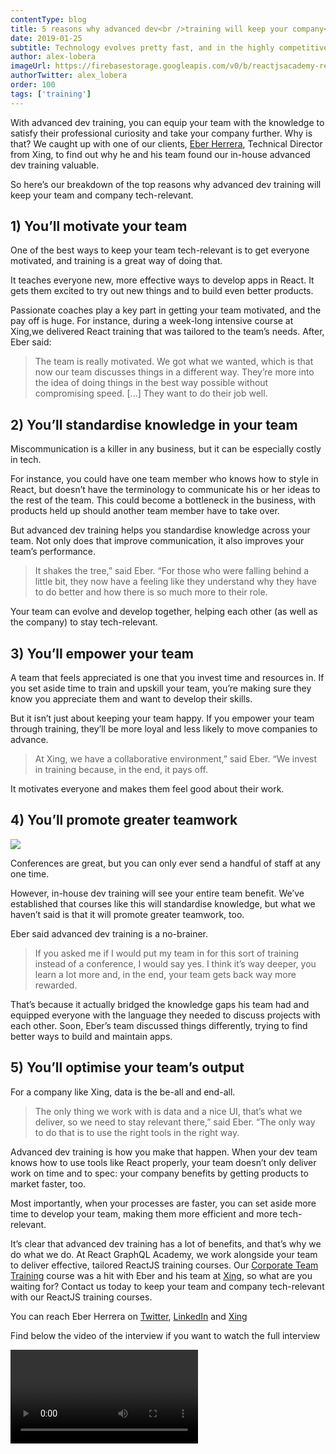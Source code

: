 ```yaml
---
contentType: blog
title: 5 reasons why advanced dev<br />training will keep your company<br />tech-relevant
date: 2019-01-25
subtitle: Technology evolves pretty fast, and in the highly competitive tech sector, that makes it hard to keep your team and company tech-relevant.
author: alex-lobera
imageUrl: https://firebasestorage.googleapis.com/v0/b/reactjsacademy-react.appspot.com/o/blog%20post%20images%2Fxing%2Fxing-advanced-react-training-team.jpg?alt=media
authorTwitter: alex_lobera
order: 100
tags: ['training']
---
```


With advanced dev training, you can equip your team with the knowledge to satisfy their professional curiosity and take your company further.
Why is that? We caught up with one of our clients, [Eber Herrera](https://www.xing.com/profile/Eber_Herrera/cv), Technical Director from Xing, to find out why he and his team found our in-house advanced dev training valuable.

So here’s our breakdown of the top reasons why advanced dev training will keep your team and company tech-relevant.

## 1) You’ll motivate your team

One of the best ways to keep your team tech-relevant is to get everyone motivated, and training is a great way of doing that.

It teaches everyone new, more effective ways to develop apps in React. It gets them excited to try out new things and to build even better products.

Passionate coaches play a key part in getting your team motivated, and the pay off is huge. For instance, during a week-long intensive course at Xing,we delivered React training that was tailored to the team’s needs. After, Eber said:

> The team is really motivated. We got what we wanted, which is that now our team discusses things in a different way. They’re more into the idea of doing things in the best way possible without compromising speed. [...] They want to do their job well.

## 2) You’ll standardise knowledge in your team

Miscommunication is a killer in any business, but it can be especially costly in tech.

For instance, you could have one team member who knows how to style in React, but doesn’t have the terminology to communicate his or her ideas to the rest of the team. This could become a bottleneck in the business, with products held up should another team member have to take over.

But advanced dev training helps you standardise knowledge across your team. Not only does that improve communication, it also improves your team’s performance.

> It shakes the tree,” said Eber. “For those who were falling behind a little bit, they now have a feeling like they understand why they have to do better and how there is so much more to their role.

Your team can evolve and develop together, helping each other (as well as the company) to stay tech-relevant.

<marketingcard text="🎉 New Remote GraphQL Training! 🎉" to="/graphql/training/part-time-course/remote/" button-text="Learn GraphQL"></marketingcard>

## 3) You’ll empower your team

A team that feels appreciated is one that you invest time and resources in. If you set aside time to train and upskill your team, you’re making sure they know you appreciate them and want to develop their skills.

But it isn’t just about keeping your team happy. If you empower your team through training, they’ll be more loyal and less likely to move companies to advance.

> At Xing, we have a collaborative environment,” said Eber. “We invest in training because, in the end, it pays off.

It motivates everyone and makes them feel good about their work.

## 4) You’ll promote greater teamwork

<img placeholder-height="px" src="https://firebasestorage.googleapis.com/v0/b/reactjsacademy-react.appspot.com/o/blog%20post%20images%2Fxing%2Fxing-advanced-react-training-min.jpg?alt=media"></img>

Conferences are great, but you can only ever send a handful of staff at any one time.

However, in-house dev training will see your entire team benefit. We’ve established that courses like this will standardise knowledge, but what we haven’t said is that it will promote greater teamwork, too.

Eber said advanced dev training is a no-brainer.

> If you asked me if I would put my team in for this sort of training instead of a conference, I would say yes. I think it’s way deeper, you learn a lot more and, in the end, your team gets back way more rewarded.

That’s because it actually bridged the knowledge gaps his team had and equipped everyone with the language they needed to discuss projects with each other. Soon, Eber’s team discussed things differently, trying to find better ways to build and maintain apps.

## 5) You’ll optimise your team’s output

For a company like Xing, data is the be-all and end-all.

> The only thing we work with is data and a nice UI, that’s what we deliver, so we need to stay relevant there,” said Eber. “The only way to do that is to use the right tools in the right way.

Advanced dev training is how you make that happen. When your dev team knows how to use tools like React properly, your team doesn’t only deliver work on time and to spec: your company benefits by getting products to market faster, too.

Most importantly, when your processes are faster, you can set aside more time to develop your team, making them more efficient and more tech-relevant.

It’s clear that advanced dev training has a lot of benefits, and that’s why we do what we do. At React GraphQL Academy, we work alongside your team to deliver effective, tailored ReactJS training courses. Our [Corporate Team Training](/react/training/corporate/) course was a hit with Eber and his team at [Xing](https://www.xing.com/), so what are you waiting for? Contact us today to keep your team and company tech-relevant with our ReactJS training courses.

You can reach Eber Herrera on [Twitter](https://twitter.com/eberhm), [LinkedIn](https://www.linkedin.com/in/eberhm/) and [Xing](https://www.xing.com/profile/Eber_Herrera/cv)

Find below the video of the interview if you want to watch the full interview

<video youtube-id="L-QTtmoLWd8" time="34"></video>
